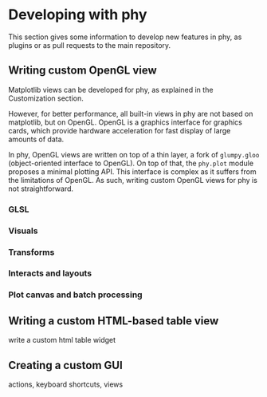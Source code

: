 # Developing with phy

This section gives some information to develop new features in phy, as plugins or as pull requests to the main repository.


## Writing custom OpenGL view

Matplotlib views can be developed for phy, as explained in the Customization section.

However, for better performance, all built-in views in phy are not based on matplotlib, but on OpenGL. OpenGL is a graphics interface for graphics cards, which provide hardware acceleration for fast display of large amounts of data.

In phy, OpenGL views are written on top of a thin layer, a fork of `glumpy.gloo` (object-oriented interface to OpenGL). On top of that, the `phy.plot` module proposes a minimal plotting API. This interface is complex as it suffers from the limitations of OpenGL. As such, writing custom OpenGL views for phy is not straightforward.


### GLSL

### Visuals

### Transforms

### Interacts and layouts

### Plot canvas and batch processing


## Writing a custom HTML-based table view

write a custom html table widget


## Creating a custom GUI

actions, keyboard shortcuts, views
